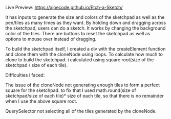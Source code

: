 Live Preview: https://xjoecode.github.io/Etch-a-Sketch/


It has inputs to generate the size and colors of the sketchpad as well as the pen/tiles as many times as they want. By holding down and dragging across the sketchpad, users can do a sketch. It works by changing the background color of the tiles. There are buttons to reset the sketchpad as well as options to mouse over instead of dragging.

To build the sketchpad itself, I created a div with the createElement function and clone them with the cloneNode using loops. To calculate how much to clone to build the sketchpad. i calculated using square root(size of the sketchpad / size of each tile).

Difficulties i faced:

The issue of the cloneNode not generating enough tiles to form a perfect square for the sketchpad. to fix that I used math.round(size of sketchpad/size of each tile)* size of each tile, so that there is no remainder when I use the above square root.

QuerySelector not selecting all of the tiles generated by the cloneNode.
